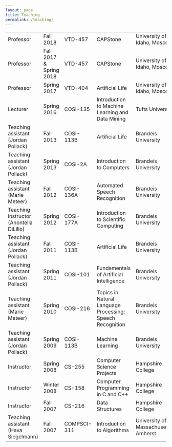 ```yaml
---
layout: page
title: Teaching
permalink: /teaching/
---
```


<table>
<tr><td>Professor</td><td>Fall 2018</td><td>VTD-457</td><td>CAPStone</td><td>University of Idaho, Moscow</td></tr>
<tr><td>Professor</td><td>Fall 2017 & Spring 2018</td><td>VTD-457</td><td>CAPStone</td><td>University of Idaho, Moscow</td></tr>
<tr><td>Professor</td><td>Spring 2017</td><td>VTD-404</td><td>Artificial Life</td><td>University of Idaho, Moscow</td></tr>
<tr><td>Lecturer</td><td>Spring 2016</td><td>COSI-135</td><td>Introduction to Machine Learning and Data Mining</td><td>Tufts University</td></tr><tr><td>Teaching assistant (Jordan Pollack)</td><td>Fall 2013</td><td>COSI-113B</td><td>Artificial Life</td><td>Brandeis University</td></tr><tr><td>Teaching assistant (Jordan Pollack)</td><td>Spring 2013</td><td>COSI-2A</td><td>Introduction to Computers</td><td>Brandeis University</td></tr><tr><td>Teaching assistant (Marie Meteer)</td><td>Fall 2012</td><td>COSI-136A</td><td>Automated Speech Recognition</td><td>Brandeis University</td></tr><tr><td>Teaching instructor (Anontella DiLillo)</td><td>Spring 2012</td><td>COSI-177A</td><td>Introduction to Scientific Computing</td><td>Brandeis University</td></tr><tr><td>Teaching assistant (Jordan Pollack)</td><td>Fall 2011</td><td>COSI-113B</td><td>Artificial Life</td><td>Brandeis University</td></tr><tr><td>Teaching assistant (Jordan Pollack)</td><td>Spring 2011</td><td>COSI-101</td><td>Fundamentals of Artificial Intelligence</td><td>Brandeis University</td></tr><tr><td>Teaching assistant (Marie Meteer)</td><td>Spring 2010</td><td>COSI-216</td><td>Topics in Natural Language Processing: Speech Recognition</td><td>Brandeis University</td></tr><tr><td>Teaching assistant (Jordan Pollack)</td><td>Spring 2009</td><td>COSI-113B</td><td>Machine Learning</td><td>Brandeis University</td></tr><tr><td>Instructor</td><td>Spring 2008</td><td>CS-255</td><td>Computer Science Projects</td><td>Hampshire College</td></tr><tr><td>Instructor</td><td>Winter 2008</td><td>CS-158</td><td>Computer Programming in C and C++</td><td>Hampshire College</td></tr><tr><td>Instructor</td><td>Fall 2007</td><td>CS-216</td><td>Data Structures</td><td>Hampshire College</td></tr><tr><td>Teaching assistant (Hava Siegelmann)</td><td>Fall 2007</td><td>COMPSCI-311</td><td>Introduction to Algorithms</td><td>University of Massachusetts, Amherst</td></tr></table>
